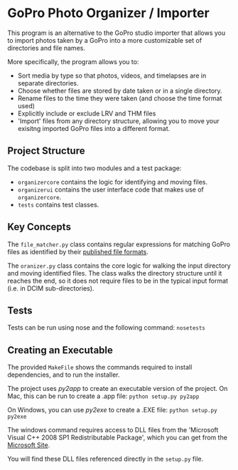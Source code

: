 # GoPro Photo Organizer / Importer

This program is an alternative to the GoPro studio importer that allows you to import photos taken by a GoPro into a more customizable set of directories and file names.

More specifically, the program allows you to:
 - Sort media by type so that photos, videos, and timelapses are in separate directories.
 - Choose whether files are stored by date taken or in a single directory.
 - Rename files to the time they were taken (and choose the time format used)
 - Explicitly include or exclude LRV and THM files
 - 'Import' files from any directory structure, allowing you to move your exisitng imported GoPro files into a different format.

## Project Structure

The codebase is split into two modules and a test package:
 - `organizercore` contains the logic for identifying and moving files.
 - `organizerui` contains the user interface code that makes use of `organizercore`.
 - `tests` contains test classes.

## Key Concepts

The `file_matcher.py` class contains regular expressions for matching GoPro files as identified by their [published file formats](http://gopro.com/support/articles/hero3-and-hero3-file-naming-convention).

The `oranizer.py` class contains the core logic for walking the input directory and moving identified files. The class walks the directory structure until it reaches the end, so it does not require files to be in the typical input format (i.e. in DCIM sub-directories).

## Tests
Tests can be run using nose and the following command:
   `nosetests`

## Creating an Executable
The provided `MakeFile` shows the commands required to install dependencies, and to run the installer. 

The project uses _py2app_ to create an executable version of the project. On Mac, this can be run to create a .app file:
   `python setup.py py2app`

On Windows, you can use _py2exe_ to create a .EXE file:
   `python setup.py py2exe`

The windows command requires access to DLL files from the 'Microsoft Visual C++ 2008 SP1 Redistributable Package', which you can get from the [Microsoft Site](https://www.microsoft.com/en-us/download/details.aspx?id=2092).

You will find these DLL files referenced directly in the `setup.py` file.